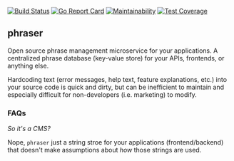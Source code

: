 [![Build Status](https://cloud.drone.io/api/badges/augmentable-opensource/phraser/status.svg)](https://cloud.drone.io/augmentable-opensource/phraser)
[![Go Report Card](https://goreportcard.com/badge/github.com/augmentable-opensource/phraser)](https://goreportcard.com/report/github.com/augmentable-opensource/phraser)
[![Maintainability](https://api.codeclimate.com/v1/badges/7849d3b904e0249f6402/maintainability)](https://codeclimate.com/github/augmentable-opensource/phraser/maintainability)
[![Test Coverage](https://api.codeclimate.com/v1/badges/7849d3b904e0249f6402/test_coverage)](https://codeclimate.com/github/augmentable-opensource/phraser/test_coverage)

## phraser

Open source phrase management microservice for your applications. A centralized phrase database (key-value store) for your APIs, frontends, or anything else.

Hardcoding text (error messages, help text, feature explanations, etc.) into your source code is quick and dirty, but can be inefficient to maintain and especially difficult for non-developers (i.e. marketing) to modify.


### FAQs

_So it's a CMS?_

Nope, `phraser` just a string stroe for your applications (frontend/backend) that doesn't make assumptions about _how_ those strings are used.

